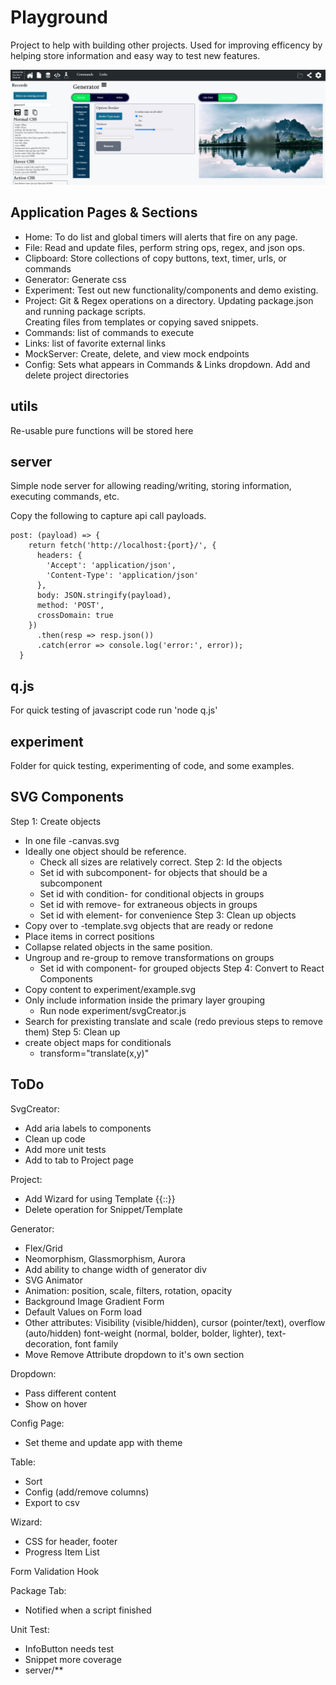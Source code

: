 # Playground
Project to help with building other projects. Used for improving efficency by helping store information and easy way to test new features. 

![Feature](./documentation/generator-screenshot.jpg)

## Application Pages & Sections
- Home: To do list and global timers will alerts that fire on any page. 
- File: Read and update files, perform string ops, regex, and json ops.
- Clipboard: Store collections of copy buttons, text, timer, urls, or commands
- Generator: Generate css
- Experiment: Test out new functionality/components and demo existing.
- Project: Git & Regex operations on a directory.
  Updating package.json and running package scripts.  
  Creating files from templates or copying saved snippets.
- Commands: list of commands to execute
- Links: list of favorite external links
- MockServer: Create, delete, and view mock endpoints
- Config: Sets what appears in Commands & Links dropdown.  Add and delete project directories

## utils
Re-usable pure functions will be stored here

## server
Simple node server for allowing reading/writing, storing information, executing commands, etc. 

Copy the following to capture api call payloads.
```
post: (payload) => {
    return fetch('http://localhost:{port}/', {
      headers: {
        'Accept': 'application/json',
        'Content-Type': 'application/json'
      },
      body: JSON.stringify(payload),
      method: 'POST',
      crossDomain: true
    })
      .then(resp => resp.json())
      .catch(error => console.log('error:', error));
  }
```

## q.js
For quick testing of javascript code run 'node q.js'

## experiment
Folder for quick testing, experimenting of code, and some examples. 

## SVG Components
Step 1: Create objects 
  - In one file <name>-canvas.svg
  - Ideally one object should be reference.
	- Check all sizes are relatively correct. 
Step 2: Id the objects
	- Set id with subcomponent-<name> for objects that should be a subcomponent
	- Set id with condition-<name> for conditional objects in groups 
	- Set id with remove-<name> for extraneous objects in groups
	- Set id with element-<name> for convenience
Step 3: Clean up objects
  - Copy over to <name>-template.svg objects that are ready or redone
  - Place items in correct positions
  - Collapse related objects in the same position. 
  - Ungroup and re-group to remove transformations on groups
	- Set id with component-<name> for grouped objects
Step 4: Convert to React Components
  - Copy content to experiment/example.svg
  - Only include information inside the primary layer grouping
	- Run node experiment/svgCreator.js
  - Search for prexisting translate and scale (redo previous steps to remove them)
Step 5: Clean up
  - create object maps for conditionals 
	- transform="translate(x,y)"

## ToDo
SvgCreator:
  - Add aria labels to components
  - Clean up code
  - Add more unit tests
  - Add to tab to Project page

Project:
  - Add Wizard for using Template {{<variable-name>:<type>:<options>}}
  - Delete operation for Snippet/Template

Generator:
  - Flex/Grid
  - Neomorphism, Glassmorphism, Aurora
  - Add ability to change width of generator div
  - SVG Animator
  - Animation: position, scale, filters, rotation, opacity
  - Background Image Gradient Form
  - Default Values on Form load
  - Other attributes: Visibility (visible/hidden), cursor (pointer/text), overflow (auto/hidden)
    font-weight (normal, bolder, bolder, lighter), text-decoration, font family
  - Move Remove Attribute dropdown to it's own section

Dropdown:
  - Pass different content
  - Show on hover

Config Page:
  - Set theme and update app with theme
	
Table:
  - Sort
  - Config (add/remove columns)
  - Export to csv

Wizard:
  - CSS for header, footer  
  - Progress Item List

Form Validation Hook

Package Tab:
  - Notified when a script finished

Unit Test:
  - InfoButton needs test
  - Snippet more coverage
  - server/**